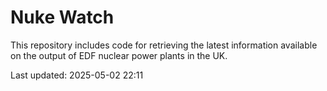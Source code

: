 # Nuke Watch

This repository includes code for retrieving the latest information available on the output of EDF nuclear power plants in the UK.

Last updated: 2025-05-02 22:11